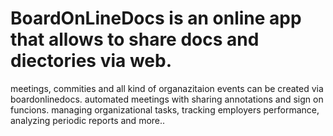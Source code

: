 # BoardOnLineDocs is an online app that allows to share docs and diectories via web.
meetings, commities and all kind of organazitaion events can be created via boardonlinedocs.
automated meetings with sharing annotations and sign on funcions.
managing organizational tasks, tracking employers performance, analyzing periodic reports and more..
